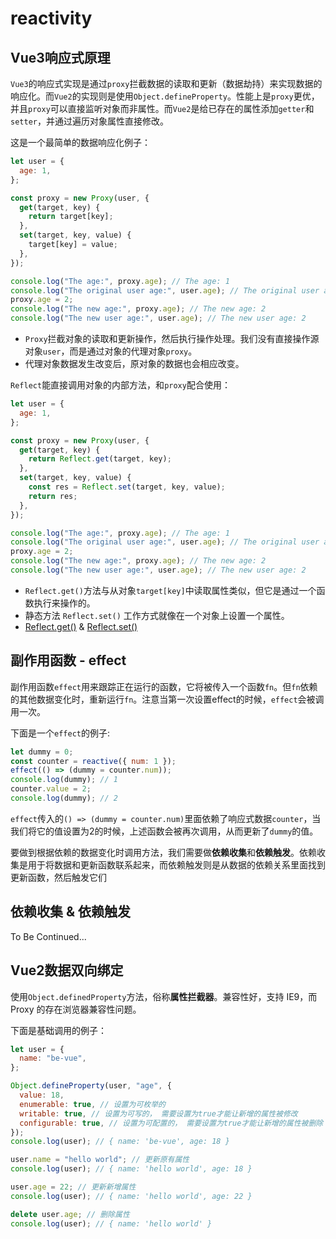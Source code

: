 # reactivity



## Vue3响应式原理

`Vue3`的响应式实现是通过`proxy`拦截数据的读取和更新（数据劫持）来实现数据的响应化。而`Vue2`的实现则是使用`Object.defineProperty`。性能上是`proxy`更优，并且`proxy`可以直接监听对象而非属性。而`Vue2`是给已存在的属性添加`getter`和`setter`，并通过遍历对象属性直接修改。

这是一个最简单的数据响应化例子：

```javascript
let user = {
  age: 1,
};

const proxy = new Proxy(user, {
  get(target, key) {
    return target[key];
  },
  set(target, key, value) {
    target[key] = value;
  },
});

console.log("The age:", proxy.age); // The age: 1
console.log("The original user age:", user.age); // The original user age: 1
proxy.age = 2;
console.log("The new age:", proxy.age); // The new age: 2
console.log("The new user age:", user.age); // The new user age: 2
```

- `Proxy`拦截对象的读取和更新操作，然后执行操作处理。我们没有直接操作源对象`user`，而是通过对象的代理对象`proxy`。
- 代理对象数据发生改变后，原对象的数据也会相应改变。



`Reflect`能直接调用对象的内部方法，和`proxy`配合使用：

```javascript
let user = {
  age: 1,
};

const proxy = new Proxy(user, {
  get(target, key) {
    return Reflect.get(target, key);
  },
  set(target, key, value) {
    const res = Reflect.set(target, key, value);
    return res;
  },
});

console.log("The age:", proxy.age); // The age: 1
console.log("The original user age:", user.age); // The original user age: 1
proxy.age = 2;
console.log("The new age:", proxy.age); // The new age: 2
console.log("The new user age:", user.age); // The new user age: 2
```

- `Reflect.get()`方法与从对象`target[key]`中读取属性类似，但它是通过一个函数执行来操作的。
- 静态方法 `Reflect.set()` 工作方式就像在一个对象上设置一个属性。
- [Reflect.get()](https://developer.mozilla.org/en-US/docs/Web/JavaScript/Reference/Global_Objects/Reflect/get) & [Reflect.set()](https://developer.mozilla.org/zh-CN/docs/Web/JavaScript/Reference/Global_Objects/Reflect/set)



## 副作用函数 - effect

副作用函数`effect`用来跟踪正在运行的函数，它将被传入一个函数`fn`。但`fn`依赖的其他数据变化时，重新运行`fn`。注意当第一次设置effect的时候，`effect`会被调用一次。



下面是一个`effect`的例子:

```javascript
let dummy = 0;
const counter = reactive({ num: 1 });
effect(() => (dummy = counter.num));
console.log(dummy); // 1
counter.value = 2;
console.log(dummy); // 2
```

`effect`传入的`() => (dummy = counter.num)`里面依赖了响应式数据`counter`，当我们将它的值设置为2的时候，上述函数会被再次调用，从而更新了`dummy`的值。



要做到根据依赖的数据变化时调用方法，我们需要做**依赖收集**和**依赖触发**。依赖收集是用于将数据和更新函数联系起来，而依赖触发则是从数据的依赖关系里面找到更新函数，然后触发它们



## 依赖收集 & 依赖触发

To Be Continued...



## Vue2数据双向绑定

使用`Object.definedProperty`方法，俗称**属性拦截器**。兼容性好，支持 IE9，而 Proxy 的存在浏览器兼容性问题。



下面是基础调用的例子：

```javascript
let user = {
  name: "be-vue",
};

Object.defineProperty(user, "age", {
  value: 18,
  enumerable: true, // 设置为可枚举的
  writable: true, // 设置为可写的， 需要设置为true才能让新增的属性被修改
  configurable: true, // 设置为可配置的， 需要设置为true才能让新增的属性被删除
});
console.log(user); // { name: 'be-vue', age: 18 }

user.name = "hello world"; // 更新原有属性
console.log(user); // { name: 'hello world', age: 18 }

user.age = 22; // 更新新增属性
console.log(user); // { name: 'hello world', age: 22 }

delete user.age; // 删除属性
console.log(user); // { name: 'hello world' }
```

